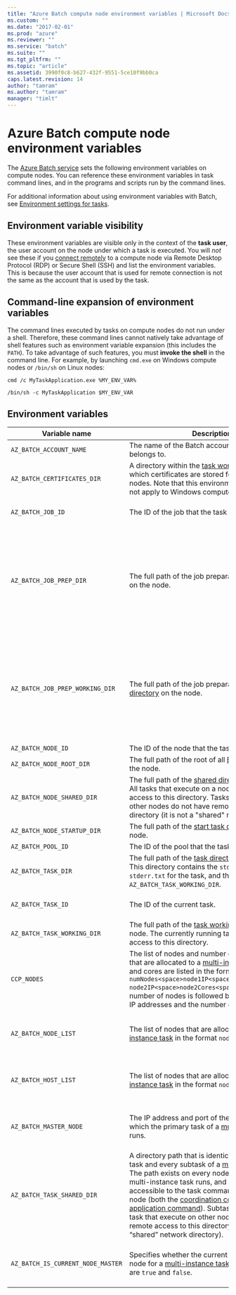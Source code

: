 ```yaml
---
title: "Azure Batch compute node environment variables | Microsoft Docs"
ms.custom: ""
ms.date: "2017-02-01"
ms.prod: "azure"
ms.reviewer: ""
ms.service: "batch"
ms.suite: ""
ms.tgt_pltfrm: ""
ms.topic: "article"
ms.assetid: 3990f0c8-b627-432f-9551-5ce10f9bb0ca
caps.latest.revision: 14
author: "tamram"
ms.author: "tamram"
manager: "timlt"
---
```

# Azure Batch compute node environment variables
The [Azure Batch service](https://azure.microsoft.com/services/batch/) sets the following environment variables on compute nodes. You can reference these environment variables in task command lines, and in the programs and scripts run by the command lines.

For additional information about using environment variables with Batch, see [Environment settings for tasks](https://docs.microsoft.com/azure/batch/batch-api-basics#environment-settings-for-tasks).

## Environment variable visibility

These environment variables are visible only in the context of the **task user**, the user account on the node under which a task is executed. You will *not* see these if you [connect remotely](/documentation/articles/batch-api-basics/#connecting-to-compute-nodes/) to a compute node via Remote Desktop Protocol (RDP) or Secure Shell (SSH) and list the environment variables. This is because the user account that is used for remote connection is not the same as the account that is used by the task.

## Command-line expansion of environment variables

The command lines executed by tasks on compute nodes do not run under a shell. Therefore, these command lines cannot natively take advantage of shell features such as environment variable expansion (this includes the `PATH`). To take advantage of such features, you must **invoke the shell** in the command line. For example, by launching `cmd.exe` on Windows compute nodes or `/bin/sh` on Linux nodes:

`cmd /c MyTaskApplication.exe %MY_ENV_VAR%`

`/bin/sh -c MyTaskApplication $MY_ENV_VAR`

## Environment variables

| Variable name         | Description                                                              | Availability | Example |
|-----------------------------------|--------------------------------------------------------------------------|--------------|---------|
| `AZ_BATCH_ACCOUNT_NAME`           | The name of the Batch account that the task belongs to. | All tasks. | `mybatchaccount` |
| `AZ_BATCH_CERTIFICATES_DIR`       | A directory within the [task working directory][files_dirs] in which certificates are stored for Linux compute nodes. Note that this environment variable does not apply to Windows compute nodes. | All tasks. | `/mnt/batch/tasks/workitems/batchjob001/job-1/task001/certs` |
| `AZ_BATCH_JOB_ID`                 | The ID of the job that the task belongs to. | All tasks except start task. | `batchjob001` |
| `AZ_BATCH_JOB_PREP_DIR`           | The full path of the job preparation [task directory][files_dirs] on the node. | All tasks except start task and job preparation task. Only available if the job is configured with a job preparation task. | `C:\user\tasks\workitems\jobprepreleasesamplejob\job-1\jobpreparation` |
| `AZ_BATCH_JOB_PREP_WORKING_DIR`   | The full path of the job preparation [task working directory][files_dirs] on the node. | All tasks except start task and job preparation task. Only available if the job is configured with a job preparation task. | `C:\user\tasks\workitems\jobprepreleasesamplejob\job-1\jobpreparation\wd` |
| `AZ_BATCH_NODE_ID`                | The ID of the node that the task is assigned to. | All tasks. | `tvm-1219235766_3-20160919t172711z` |
| `AZ_BATCH_NODE_ROOT_DIR`          | The full path of the root of all [Batch directories][files_dirs] on the node. | All tasks. | `C:\user\tasks` |
| `AZ_BATCH_NODE_SHARED_DIR`        | The full path of the [shared directory][files_dirs] on the node. All tasks that execute on a node have read/write access to this directory. Tasks that execute on other nodes do not have remote access to this directory (it is not a "shared" network directory). | All tasks. | `C:\user\tasks\shared` |
| `AZ_BATCH_NODE_STARTUP_DIR`       | The full path of the [start task directory][files_dirs] on the node. | All tasks. | `C:\user\tasks\startup` |
| `AZ_BATCH_POOL_ID`                | The ID of the pool that the task is running on. | All tasks. | `batchpool001` |
| `AZ_BATCH_TASK_DIR`               | The full path of the [task directory][files_dirs] on the node. This directory contains the `stdout.txt` and `stderr.txt` for the task, and the `AZ_BATCH_TASK_WORKING_DIR`. | All tasks. | `C:\user\tasks\workitems\batchjob001\job-1\task001` |
| `AZ_BATCH_TASK_ID`                | The ID of the current task. | All tasks except start task. | `task001` |
| `AZ_BATCH_TASK_WORKING_DIR`       | The full path of the [task working directory][files_dirs] on the node. The currently running task has read/write access to this directory. | All tasks. | `C:\user\tasks\workitems\batchjob001\job-1\task001\wd` |
| `CCP_NODES`                       | The list of nodes and number of cores per node that are allocated to a [multi-instance task][multi_instance]. Nodes and cores are listed in the format `numNodes<space>node1IP<space>node1Cores<space>`<br/>`node2IP<space>node2Cores<space> ...`, where the number of nodes is followed by one or more node IP addresses and the number of cores for each. |  Multi-instance primary and subtasks. |`2 10.0.0.4 1 10.0.0.5 1` |
| `AZ_BATCH_NODE_LIST`              | The list of nodes that are allocated to a [multi-instance task][multi_instance] in the format `nodeIP;nodeIP`. | Multi-instance primary and subtasks. | `10.0.0.4;10.0.0.5` |
| `AZ_BATCH_HOST_LIST`              | The list of nodes that are allocated to a [multi-instance task][multi_instance] in the format `nodeIP,nodeIP`. | Multi-instance primary and subtasks. | `10.0.0.4,10.0.0.5` |
| `AZ_BATCH_MASTER_NODE`            | The IP address and port of the compute node on which the primary task of a [multi-instance task][multi_instance] runs. | Multi-instance primary and subtasks. | `10.0.0.4:6000`|
| `AZ_BATCH_TASK_SHARED_DIR` | A directory path that is identical for the primary task and every subtask of a [multi-instance task][multi_instance]. The path exists on every node on which the multi-instance task runs, and is read/write accessible to the task commands running on that node (both the [coordination command][coord_cmd] and the [application command][app_cmd]). Subtasks or a primary task that execute on other nodes do not have remote access to this directory (it is not a “shared” network directory). | Multi-instance primary and subtasks. | `C:\user\tasks\workitems\multiinstancesamplejob\job-1\multiinstancesampletask` |
| `AZ_BATCH_IS_CURRENT_NODE_MASTER` | Specifies whether the current node is the master node for a [multi-instance task][multi_instance]. Possible values are `true` and `false`.| Multi-instance primary and subtasks. | `true` |


[files_dirs]:/documentation/articles/batch-api-basics/#files-and-directories/
[multi_instance]: /documentation/articles/batch-mpi/
[coord_cmd]:/documentation/articles/batch-mpi/#coordination-command/
[app_cmd]:/documentation/articles/batch-mpi/#application-command/
